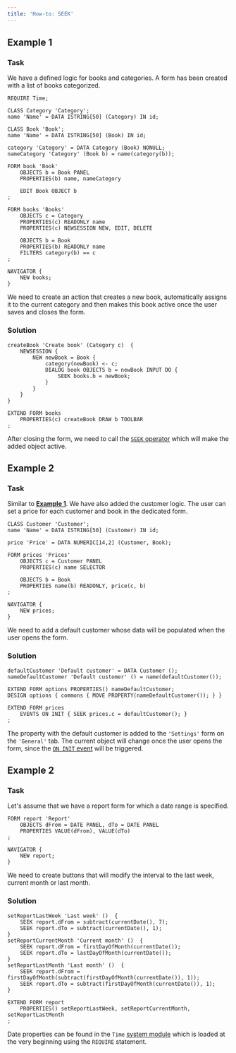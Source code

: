 ```yaml
---
title: 'How-to: SEEK'
---
```


## Example 1

### Task

We have a defined logic for books and categories. A form has been created with a list of books categorized.

```lsf
REQUIRE Time;

CLASS Category 'Category';
name 'Name' = DATA ISTRING[50] (Category) IN id;

CLASS Book 'Book';
name 'Name' = DATA ISTRING[50] (Book) IN id;

category 'Category' = DATA Category (Book) NONULL;
nameCategory 'Category' (Book b) = name(category(b));

FORM book 'Book'
    OBJECTS b = Book PANEL
    PROPERTIES(b) name, nameCategory

    EDIT Book OBJECT b
;

FORM books 'Books'
    OBJECTS c = Category
    PROPERTIES(c) READONLY name
    PROPERTIES(c) NEWSESSION NEW, EDIT, DELETE

    OBJECTS b = Book
    PROPERTIES(b) READONLY name
    FILTERS category(b) == c
;

NAVIGATOR {
    NEW books;
}
```

We need to create an action that creates a new book, automatically assigns it to the current category and then makes this book active once the user saves and closes the form.

### Solution

```lsf
createBook 'Create book' (Category c)  {
    NEWSESSION {
        NEW newBook = Book {
            category(newBook) <- c;
            DIALOG book OBJECTS b = newBook INPUT DO {
                SEEK books.b = newBook;
            }
        }
    }
}

EXTEND FORM books
    PROPERTIES(c) createBook DRAW b TOOLBAR
;
```

After closing the form, we need to call the [`SEEK` operator](SEEK_operator.md) which will make the added object active.

## Example 2

### Task

Similar to [**Example 1**](#example-1). We have also added the customer logic. The user can set a price for each customer and book in the dedicated form.

```lsf
CLASS Customer 'Customer';
name 'Name' = DATA ISTRING[50] (Customer) IN id;

price 'Price' = DATA NUMERIC[14,2] (Customer, Book);

FORM prices 'Prices'
    OBJECTS c = Customer PANEL
    PROPERTIES(c) name SELECTOR

    OBJECTS b = Book
    PROPERTIES name(b) READONLY, price(c, b)
;

NAVIGATOR {
    NEW prices;
}
```

We need to add a default customer whose data will be populated when the user opens the form.

### Solution

```lsf
defaultCustomer 'Default customer' = DATA Customer ();
nameDefaultCustomer 'Default customer' () = name(defaultCustomer());

EXTEND FORM options PROPERTIES() nameDefaultCustomer;
DESIGN options { commons { MOVE PROPERTY(nameDefaultCustomer()); } }

EXTEND FORM prices
    EVENTS ON INIT { SEEK prices.c = defaultCustomer(); }
;
```

The property with the default customer is added to the `'Settings'` form on the `'General'` tab. The current object will change once the user opens the form, since the [`ON INIT` event](Event_block.md) will be triggered.

## Example 2

### Task

Let's assume that we have a report form for which a date range is specified.

```lsf
FORM report 'Report'
    OBJECTS dFrom = DATE PANEL, dTo = DATE PANEL
    PROPERTIES VALUE(dFrom), VALUE(dTo)
;

NAVIGATOR {
    NEW report;
}
```

We need to create buttons that will modify the interval to the last week, current month or last month.

### Solution

```lsf
setReportLastWeek 'Last week' ()  {
    SEEK report.dFrom = subtract(currentDate(), 7);
    SEEK report.dTo = subtract(currentDate(), 1);
}
setReportCurrentMonth 'Current month' ()  {
    SEEK report.dFrom = firstDayOfMonth(currentDate());
    SEEK report.dTo = lastDayOfMonth(currentDate());
}
setReportLastMonth 'Last month' ()  {
    SEEK report.dFrom = firstDayOfMonth(subtract(firstDayOfMonth(currentDate()), 1));
    SEEK report.dTo = subtract(firstDayOfMonth(currentDate()), 1);
}

EXTEND FORM report
    PROPERTIES() setReportLastWeek, setReportCurrentMonth, setReportLastMonth
;
```

Date properties can be found in the `Time` [system module](Modules.md) which is loaded at the very beginning using the `REQUIRE` statement.
